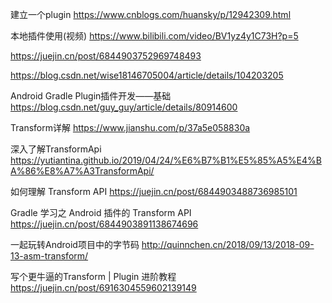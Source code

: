 建立一个plugin
https://www.cnblogs.com/huansky/p/12942309.html

本地插件使用(视频)
https://www.bilibili.com/video/BV1yz4y1C73H?p=5

https://juejin.cn/post/6844903752969748493

https://blog.csdn.net/wise18146705004/article/details/104203205

Android Gradle Plugin插件开发——基础
https://blog.csdn.net/guy_guy/article/details/80914600

Transform详解
https://www.jianshu.com/p/37a5e058830a

深入了解TransformApi
https://yutiantina.github.io/2019/04/24/%E6%B7%B1%E5%85%A5%E4%BA%86%E8%A7%A3TransformApi/

如何理解 Transform API
https://juejin.cn/post/6844903488736985101

Gradle 学习之 Android 插件的 Transform API
https://juejin.cn/post/6844903891138674696


一起玩转Android项目中的字节码
http://quinnchen.cn/2018/09/13/2018-09-13-asm-transform/

写个更牛逼的Transform | Plugin 进阶教程
https://juejin.cn/post/6916304559602139149
